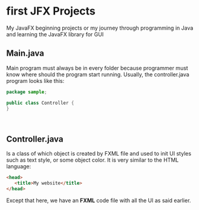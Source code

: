 # first JFX Projects
My JavaFX beginning projects or my journey through programming in Java and learning
the JavaFX library for GUI 

## Main.java
Main program must always be in every folder because programmer must know where should the
program start running. Usually, the controller.java program looks like this:
```java
package sample;

public class Controller {
}

```

<br>

## Controller.java
Is a class of which object is created by FXML file and used to init UI styles such as text
style, or some object color. It is very similar to the HTML language:

```html
<head>
   <title>My website</title> 
</head>
```


Except that here, we have an **FXML** code file with all the UI as said earlier.